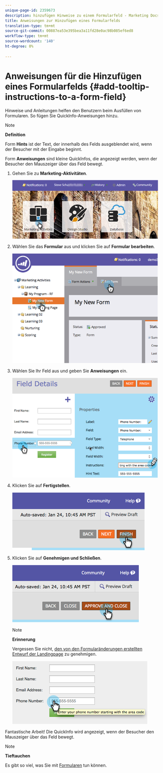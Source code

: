 ```yaml
---
unique-page-id: 2359673
description: hinzufügen Hinweise zu einem Formularfeld - Marketing Docs - Produktdokumentation
title: Anweisungen zur Hinzufügen eines Formularfelds
translation-type: tm+mt
source-git-commit: 00887ea53e395bea3a11fd28e0ac98b085ef6ed8
workflow-type: tm+mt
source-wordcount: '140'
ht-degree: 0%

---
```



# Anweisungen für die Hinzufügen eines Formularfelds {#add-tooltip-instructions-to-a-form-field}

[](add-hint-text-to-a-form-field.md) Hinweise und Anleitungen helfen den Benutzern beim Ausfüllen von Formularen. So fügen Sie QuickInfo-Anweisungen hinzu.

>[!NOTE]
>
>**Definition**
>
>Form **Hints** ist der Text, der innerhalb des Felds ausgeblendet wird, wenn der Besucher mit der Eingabe beginnt.
>
>Form **Anweisungen** sind kleine QuickInfos, die angezeigt werden, wenn der Besucher den Mauszeiger über das Feld bewegt.

1. Gehen Sie zu **Marketing-Aktivitäten**.

   ![](assets/login-marketing-activities-6.png)

1. Wählen Sie das **Formular** aus und klicken Sie auf **Formular bearbeiten**.

   ![](assets/image2014-9-15-14-3a15-3a42.png)

1. Wählen Sie Ihr Feld aus und geben Sie **Anweisungen** ein.

   ![](assets/image2014-9-15-14-3a15-3a49.png)

1. Klicken Sie auf **Fertigstellen**.

   ![](assets/image2014-9-15-14-3a15-3a57.png)

1. Klicken Sie auf **Genehmigen und Schließen**.

   ![](assets/image2014-9-15-14-3a16-3a3.png)

   >[!NOTE]
   >
   >**Erinnerung**
   >
   >
   >Vergessen Sie nicht, [den von den Formularänderungen erstellten Entwurf der Landingpage](../../../../product-docs/demand-generation/landing-pages/understanding-landing-pages/approve-unapprove-or-delete-a-landing-page.md) zu genehmigen.

   ![](assets/image2014-9-15-14-3a16-3a56.png)

Fantastische Arbeit! Die QuickInfo wird angezeigt, wenn der Besucher den Mauszeiger über das Feld bewegt.

>[!NOTE]
>
>**Tieftauchen**
>
>Es gibt so viel, was Sie mit [Formularen](http://docs.marketo.com/display/docs/forms) tun können.

